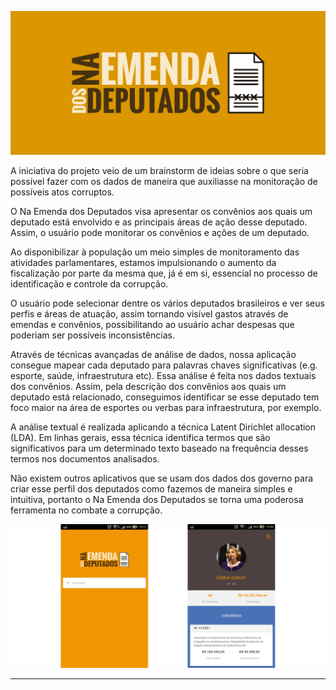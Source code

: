 ![](https://github.com/CelioBarros/NaEmendaDeputado/blob/master/imagens/naemenda-06.png)

A iniciativa do projeto veio de um brainstorm de ideias sobre o que seria possível fazer com os dados de maneira que auxiliasse na monitoração de possíveis atos corruptos.

O Na Emenda dos Deputados visa apresentar os convênios aos quais um deputado está envolvido e as principais áreas de ação desse deputado. Assim, o usuário pode monitorar os convênios e ações de um deputado.

Ao disponibilizar à população um meio simples de monitoramento das atividades parlamentares, estamos impulsionando o aumento da fiscalização por parte da mesma que, já é em si, essencial no processo de identificação e controle da corrupção.

O usuário pode selecionar dentre os vários deputados brasileiros e ver seus perfis e áreas de atuação, assim tornando visível gastos através de emendas e convênios, possibilitando ao usuário achar despesas que poderiam ser possíveis inconsistências.

Através de técnicas avançadas de análise de dados, nossa aplicação consegue mapear cada deputado para palavras chaves significativas (e.g. esporte,  saúde, infraestrutura etc). Essa análise é feita nos dados textuais dos convênios. Assim, pela descrição dos convênios aos quais um deputado está relacionado, conseguimos identificar se esse deputado tem foco maior na área de esportes ou verbas para infraestrutura, por exemplo. 

A análise textual é realizada aplicando a técnica Latent Dirichlet allocation (LDA). Em linhas gerais, essa técnica identifica termos que são significativos para um determinado texto baseado na frequência desses termos nos documentos analisados. 

Não existem outros aplicativos que se usam dos dados dos governo para criar esse perfil dos deputados como fazemos de maneira simples e intuitiva, portanto o Na Emenda dos Deputados se torna uma poderosa ferramenta no combate a corrupção.


![Screenshots](https://github.com/CelioBarros/NaEmendaDeputado/blob/master/imagens/screenshots.png)
***
